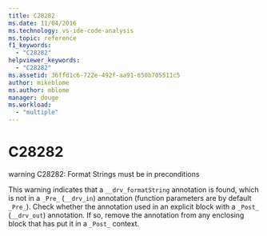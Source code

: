 ```yaml
---
title: C28282
ms.date: 11/04/2016
ms.technology: vs-ide-code-analysis
ms.topic: reference
f1_keywords:
  - "C28282"
helpviewer_keywords:
  - "C28282"
ms.assetid: 36ffd1c6-722e-492f-aa91-650b705511c5
author: mikeblome
ms.author: mblome
manager: douge
ms.workload:
  - "multiple"
---
```

# C28282
warning C28282: Format Strings must be in preconditions

 This warning indicates that a `__drv_formatString` annotation is found, which is not in a `_Pre_` (`__drv_in`) annotation (function parameters are by default `_Pre_`). Check whether the annotation used in an explicit block with a `_Post_` (`__drv_out`) annotation. If so, remove the annotation from any enclosing block that has put it in a `_Post_` context.